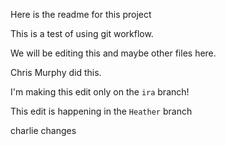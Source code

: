 Here is the readme for this project

This is a test of using git workflow.

We will be editing this and maybe other files here.


    

Chris Murphy did this.

I'm making this edit only on the `ira` branch!

This edit is happening in the `Heather` branch

charlie changes
